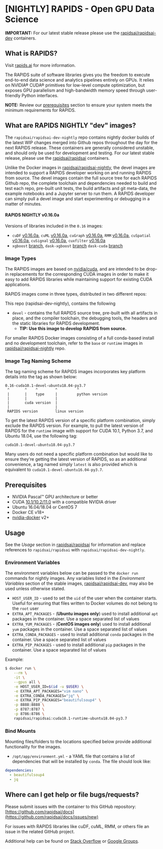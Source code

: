 # [NIGHTLY] RAPIDS - Open GPU Data Science

**IMPORTANT:** For our latest stable release please use the [rapidsai/rapidsai-dev](https://hub.docker.com/r/rapidsai/rapidsai-dev) containers.

## What is RAPIDS?

Visit [rapids.ai](http://rapids.ai) for more information.

The RAPIDS suite of software libraries gives you the freedom to execute end-to-end data science and analytics pipelines entirely on GPUs. It relies on NVIDIA® CUDA® primitives for low-level compute optimization, but exposes GPU parallelism and high-bandwidth memory speed through user-friendly Python interfaces.

**NOTE:** Review our [prerequisites](#prerequisites) section to ensure your system meets the minimum requirements for RAPIDS.

## What are RAPIDS NIGHTLY "dev" images?

The `rapidsai/rapidsai-dev-nightly` repo contains nightly docker builds of the latest WIP changes merged into Github repos throughout the day for the next RAPIDS release. These containers are generally considered unstable, and should only be used for development and testing. For our latest stable release, please use the [rapidsai/rapidsai](https://hub.docker.com/r/rapidsai/rapidsai-dev) containers.

Unlike the Docker images in [rapidsai/rapidsai-nightly](https://hub.docker.com/r/rapidsai/rapidsai-nighlty), the devel images are intended to support a RAPIDS developer working on and running RAPIDS from source.  The devel images contain the full source tree for each RAPIDS Github repo, the complete toolchain and dependencies needed to build and test each repo, pre-built unit tests, the build artifacts and git meta-data, the example notebooks and a Jupyter server to run them.  A RAPIDS developer can simply pull a devel image and start experimenting or debugging in a matter of minutes.

#### RAPIDS NIGHTLY v0.16.0a

Versions of libraries included in the `0.16` images:
- `cuDF` [v0.16.0a](https://github.com/rapidsai/cudf), `cuML` [v0.16.0a](https://github.com/rapidsai/cuml), `cuGraph` [v0.16.0a](https://github.com/rapidsai/cugraph), `RMM` [v0.16.0a](https://github.com/rapidsai/RMM), `cuSpatial` [v0.16.0a](https://github.com/rapidsai/cuspatial), `cuSignal` [v0.16.0a](https://github.com/rapidsai/cusignal), `cuxfilter` [v0.16.0a](https://github.com/rapidsai/cuxfilter)
- `xgboost` [branch](https://github.com/rapidsai/xgboost), `dask-xgboost` [branch](https://github.com/rapidsai/dask-xgboost/tree/dask-cudf) `dask-cuda` [branch](https://github.com/rapidsai/dask-cuda)

### Image Types

The RAPIDS images are based on [nvidia/cuda](https://hub.docker.com/r/nvidia/cuda), and are intended to be drop-in replacements for the corresponding CUDA
images in order to make it easy to add RAPIDS libraries while maintaining support for existing CUDA applications.

RAPIDS images come in three types, distributed in two different repos:

This repo (rapidsai-dev-nightly), contains the following
- `devel` - contains the full RAPIDS source tree, pre-built with all artifacts in place, and the compiler toolchain, the debugging tools, the headers and the static libraries for RAPIDS development.
  - **TIP: Use this image to develop RAPIDS from source.**

For smaller RAPIDS Docker images consisting of a full conda-based install and no development toolchain, refer to the `base` or `runtime` images in [rapidsai/rapidsai-nightly](https://hub.docker.com/r/rapidsai/rapidsai-nightly) repo.

### Image Tag Naming Scheme

The tag naming scheme for RAPIDS images incorporates key platform details into the tag as shown below:
```
0.16-cuda10.1-devel-ubuntu18.04-py3.7
 ^       ^    ^        ^         ^
 |       |    type     |         python version
 |       |             |
 |       cuda version  |
 |                     |
 RAPIDS version        linux version
```

To get the latest RAPIDS version of a specific platform combination, simply exclude the RAPIDS version.  For example, to pull the latest version of RAPIDS for the `runtime` image with support for CUDA 10.1, Python 3.7, and Ubuntu 18.04, use the following tag:
```
cuda10.1-devel-ubuntu18.04-py3.7
```

Many users do not need a specific platform combination but would like to ensure they're getting the latest version of RAPIDS, so as an additional convenience, a tag named simply `latest` is also provided which is equivalent to `cuda10.1-devel-ubuntu16.04-py3.7`.

## Prerequisites

* NVIDIA Pascal™ GPU architecture or better
* CUDA [10.1/10.2/11.0](https://developer.nvidia.com/cuda-downloads) with a compatible NVIDIA driver
* Ubuntu 16.04/18.04 or CentOS 7
* Docker CE v18+
* [nvidia-docker](https://github.com/nvidia/nvidia-docker/wiki/Installation-(version-2.0)) v2+

## Usage

See the _Usage_ section in [rapidsai/rapidsai](https://hub.docker.com/r/rapidsai/rapidsai) for information and replace references to `rapidsai/rapidsai` with `rapidsai/rapidsai-dev-nightly`.

### Environment Variables

The environment variables below can be passed to the `docker run` commands for nightly images. Any variables listed in the _Environment Variables_ section of the stable images, [rapidsai/rapidsai-dev](https://hub.docker.com/r/rapidsai/rapidsai-dev), may also be used unless otherwise stated.

- `HOST_USER_ID` - used to set the `uid` of the user when the container starts. Useful for ensuring that files written to Docker volumes do not belong to the `root` user
- `EXTRA_APT_PACKAGES` - (**Ubuntu images only**) used to install additional `apt` packages in the container. Use a space separated list of values
- `EXTRA_YUM_PACKAGES` - (**CentOS images only**) used to install additional `yum` packages in the container. Use a space separated list of values
- `EXTRA_CONDA_PACKAGES` - used to install additional `conda` packages in the container. Use a space separated list of values
- `EXTRA_PIP_PACKAGES` - used to install additional `pip` packages in the container. Use a space separated list of values

Example:

```sh
$ docker run \
    --rm \
    -it \
    --gpus all \
    -e HOST_USER_ID=$(id -u $USER) \
    -e EXTRA_APT_PACKAGES="vim nano" \
    -e EXTRA_CONDA_PACKAGES="jq" \
    -e EXTRA_PIP_PACKAGES="beautifulsoup4" \
    -p 8888:8888 \
    -p 8787:8787 \
    -p 8786:8786 \
    rapidsai/rapidsai:cuda10.1-runtime-ubuntu18.04-py3.7
```
### Bind Mounts

Mounting files/folders to the locations specified below provide additional functionality for the images.

- `/opt/app/environment.yml` - a YAML file that contains a list of dependencies that will be installed by `conda`. The file should look like:

```yml
dependencies:
  - beautifulsoup4
  - jq
```

## Where can I get help or file bugs/requests?

Please submit issues with the container to this GitHub repository: [https://github.com/rapidsai/docs](https://github.com/rapidsai/docs/issues/new)

For issues with RAPIDS libraries like cuDF, cuML, RMM, or others file an issue in the related GitHub project.

Additional help can be found on [Stack Overflow](https://stackoverflow.com/tags/rapids) or [Google Groups](https://groups.google.com/forum/#!forum/rapidsai).